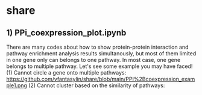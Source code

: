 # share
## 1) PPi_coexpression_plot.ipynb
There are many codes about how to show protein-protein interaction and pathway enrichment analysis results simultanously, but most of them limited in one gene only can belongs to one pathway. In most case, one gene belongs to multiple pathway.
Let's see some example you may have faced!
(1) Cannot circle a gene onto multiple pathways:
https://github.com/vfantasylin/share/blob/main/PPI%2Bcoexpression_example1.png
(2) Cannot cluster based on the similarity of pathways:
